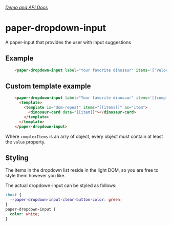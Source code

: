 _[Demo and API Docs](https://juravenator.github.io/paper-dropdown-input/components/paper-dropdown-input/)_

# paper-dropdown-input
A paper-input that provides the user with input suggestions

## Example

```html
    <paper-dropdown-input label="Your favorite dinosaur" items='["Velociraptor","Deinonychus","Allosaurus","Brontosaurus","Carcharodontosaurus","Diplodocus","T-Rex"]'></paper-dropdown-input>
```

<!-- ![easy example](http://i.giphy.com/N3u96ehw98YTK.gif "easy example") -->

## Custom template example

```html
    <paper-dropdown-input label="Your favorite dinosaur" items='[[complexItems]]'>
      <template>
        <template is="dom-repeat" items="[[items]]" as="item">
          <dinosaur-card data="[[item]]"></dinosaur-card>
        </template>
      </template>
    </paper-dropdown-input>
```

Where `complexItems` is an arry of object, every object must contain at least the `value` property.

<!-- ![example using templates](http://i.imgur.com/FD26RkN.png "example using templates") -->

## Styling
The items in the dropdown list reside in the light DOM, so you are free to style them however you like.

The actual dropdown-input can be styled as follows:

```css
:host {
  --paper-dropdown-input-clear-button-color: green;
}
paper-dropdown-input {
  color: white;
}
```
